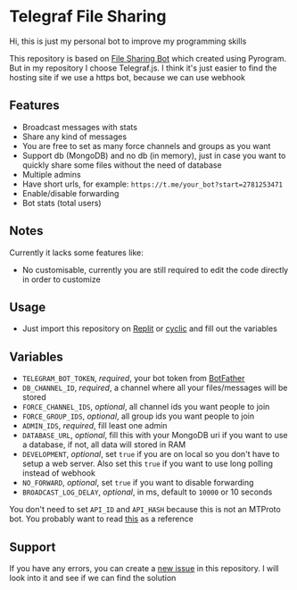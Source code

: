 # Telegraf File Sharing

Hi, this is just my personal bot to improve my programming skills

This repository is based on [File Sharing Bot](https://github.com/CodeXBotz/File-Sharing-Bot.git) which created using Pyrogram. But in my repository I choose Telegraf.js. I think it's just easier to find the hosting site if we use a https bot, because we can use webhook

## Features

- Broadcast messages with stats
- Share any kind of messages
- You are free to set as many force channels and groups as you want
- Support db (MongoDB) and no db (in memory), just in case you want to quickly share some files without the need of database
- Multiple admins
- Have short urls, for example: `https://t.me/your_bot?start=2781253471`
- Enable/disable forwarding
- Bot stats (total users)

## Notes

Currently it lacks some features like:

- No customisable, currently you are still required to edit the code directly in order to customize

## Usage

- Just import this repository on [Replit](https://replit.com/) or [cyclic](https://cyclic.sh/) and fill out the variables

## Variables

- `TELEGRAM_BOT_TOKEN`, _required_, your bot token from [BotFather](https://t.me/BotFather)
- `DB_CHANNEL_ID`, _required_, a channel where all your files/messages will be stored
- `FORCE_CHANNEL_IDS`, _optional_, all channel ids you want people to join
- `FORCE_GROUP_IDS`, _optional_, all group ids you want people to join
- `ADMIN_IDS`, _required_, fill least one admin
- `DATABASE_URL`, _optional_, fill this with your MongoDB uri if you want to use a database, if not, all data will stored in RAM
- `DEVELOPMENT`, _optional_, set `true` if you are on local so you don't have to setup a web server. Also set this `true` if you want to use long polling instead of webhook
- `NO_FORWARD`, _optional_, set `true` if you want to disable forwarding
- `BROADCAST_LOG_DELAY`, _optional_, in ms, default to `10000` or 10 seconds

You don't need to set `API_ID` and `API_HASH` because this is not an MTProto bot. You probably want to read [this](https://docs.pyrogram.org/topics/mtproto-vs-botapi) as a reference

## Support

If you have any errors, you can create a [new issue](https://github.com/rainrisa/telegraf-file-sharing/issues) in this repository. I will look into it and see if we can find the solution
